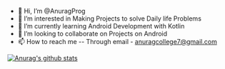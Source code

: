 - 👋 Hi, I’m @AnuragProg
- 👀 I’m interested in Making Projects to solve Daily life Problems
- 🌱 I’m currently learning Android Development with Kotlin
- 💞️ I’m looking to collaborate on Projects on Android
- 📫 How to reach me -- Through email - anuragcollege7@gmail.com



[![Anurag's github stats](https://github-readme-stats.vercel.app/api?username=AnuragProg@show_icons=true@theme=radical)](https://github.com/AnuragProg/github-readme-stats)

<!---
AnuragProg/AnuragProg is a ✨ special ✨ repository because its `README.md` (this file) appears on your GitHub profile.
You can click the Preview link to take a look at your changes.
--->
